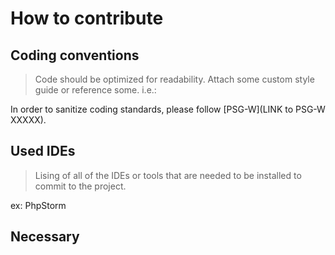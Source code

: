 # How to contribute

## Coding conventions

> Code should be optimized for readability. Attach some custom style guide or reference some. i.e.:

In order to sanitize coding standards, please follow [PSG-W](LINK to PSG-W XXXXX).

## Used IDEs

> Lising of all of the IDEs or tools that are needed to be installed to commit to the project.

ex: PhpStorm

## Necessary
